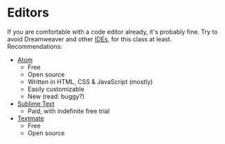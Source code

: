 # Editors

If you are comfortable with a code editor already, it's probably fine. Try to avoid Dreamweaver and other [IDEs](https://en.wikipedia.org/wiki/Integrated_development_environment), for this class at least. Recommendations:

* [Atom](https://atom.io/)
    * Free
    * Open source
    * Written in HTML, CSS & JavaScript (mostly)
    * Easily customizable
    * New (read: buggy?)
* [Sublime Text](http://www.sublimetext.com/3)
    * Paid, with indefinite free trial
* [Textmate](http://macromates.com/)
    * Free
    * Open source

